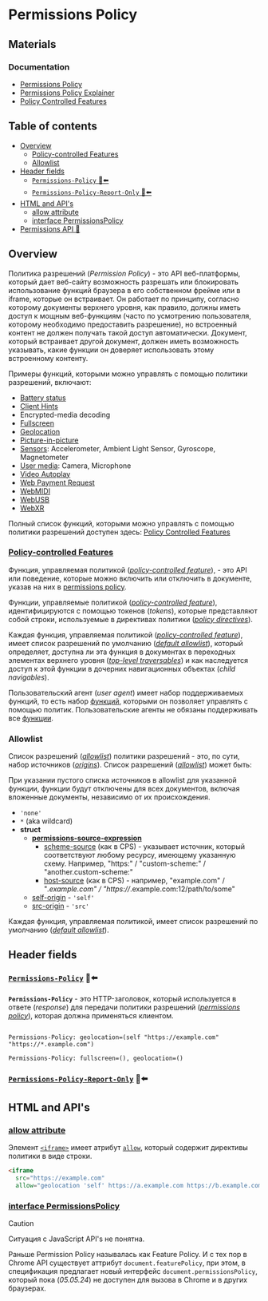 # Permissions Policy

## Materials

### Documentation

- [Permissions Policy](https://w3c.github.io/webappsec-permissions-policy)
- [Permissions Policy Explainer](https://github.com/w3c/webappsec-permissions-policy/blob/main/permissions-policy-explainer.md)
- [Policy Controlled Features](https://github.com/w3c/webappsec-permissions-policy/blob/main/features.md)

## Table of contents

- [Overview](#overview)
  - [Policy-controlled Features](#policy-controlled-features)
  - [Allowlist](#allowlist)
- [Header fields](#header-fields)
  - [`Permissions-Policy` 🎩⬅️](#permissions-policy-️)
  - [`Permissions-Policy-Report-Only` 🎩⬅️](#permissions-policy-report-only-️)
- [HTML and API's](#html-and-apis)
  - [allow attribute](#allow-attribute)
  - [interface PermissionsPolicy](#interface-permissionspolicy)
- [Permissions API 📂](../../../../frontend/core/html/topics/permissions/readme.md)

## Overview

Политика разрешений (*Permission Policy*) - это API веб-платформы, который дает веб-сайту возможность разрешать или блокировать использование функций браузера в его собственном фрейме или в iframe, которые он встраивает. Он работает по принципу, согласно которому документы верхнего уровня, как правило, должны иметь доступ к мощным веб-функциям (часто по усмотрению пользователя, которому необходимо предоставить разрешение), но встроенный контент не должен получать такой доступ автоматически. Документ, который встраивает другой документ, должен иметь возможность указывать, какие функции он доверяет использовать этому встроенному контенту.

Примеры функций, которыми можно управлять с помощью политики разрешений, включают:

- [Battery status](https://w3c.github.io/battery/#permissions-policy-integration)
- [Client Hints](https://github.com/w3c/webappsec-permissions-policy/blob/main/permissions-policy-client-hints.md)
- Encrypted-media decoding
- [Fullscreen](https://fullscreen.spec.whatwg.org/#permissions-policy-integration)
- [Geolocation](https://w3c.github.io/geolocation-api/#permissions-policy)
- [Picture-in-picture](https://w3c.github.io/picture-in-picture/#permissions-policy)
- [Sensors](https://w3c.github.io/sensors/#permissions-policy): Accelerometer, Ambient Light Sensor, Gyroscope, Magnetometer
- [User media](https://w3c.github.io/mediacapture-main/#permissions-policy-integration): Camera, Microphone
- [Video Autoplay](https://html.spec.whatwg.org/multipage/infrastructure.html#autoplay-feature)
- [Web Payment Request](https://w3c.github.io/payment-request/#permissions-policy)
- [WebMIDI](https://webaudio.github.io/web-midi-api/#permissions-policy-integration)
- [WebUSB](https://wicg.github.io/webusb/#permissions-policy)
- [WebXR](https://immersive-web.github.io/webxr/#permissions-policy)

Полный список функций, которыми можно управлять с помощью политики разрешений доступен здесь: [Policy Controlled Features](https://github.com/w3c/webappsec-permissions-policy/blob/main/features.md)

### [Policy-controlled Features](https://w3c.github.io/webappsec-permissions-policy/#features)

Функция, управляемая политикой ([*policy-controlled feature*](https://w3c.github.io/webappsec-permissions-policy/#policy-controlled-feature)), - это API или поведение, которые можно включить или отключить в документе, указав на них в [permissions policy](https://w3c.github.io/webappsec-permissions-policy/#permissions-policy).

Функции, управляемые политикой ([*policy-controlled feature*](https://w3c.github.io/webappsec-permissions-policy/#policy-controlled-feature)), идентифицируются с помощью токенов (*tokens*), которые представляют собой строки, используемые в директивах политики ([*policy directives*](https://w3c.github.io/webappsec-permissions-policy/#policy-directive)).

Каждая функция, управляемая политикой ([*policy-controlled feature*](https://w3c.github.io/webappsec-permissions-policy/#policy-controlled-feature)), имеет список разрешений по умолчанию ([*default allowlist*](https://w3c.github.io/webappsec-permissions-policy/#policy-controlled-feature-default-allowlist)), который определяет, доступна ли эта функция в документах в переходных элементах верхнего уровня ([*top-level traversables*](https://html.spec.whatwg.org/multipage/document-sequences.html#top-level-traversable)) и как наследуется доступ к этой функции в дочерних навигационных объектах (*child navigables*).

Пользовательский агент (*user agent*) имеет набор поддерживаемых функций, то есть набор [функций](https://w3c.github.io/webappsec-permissions-policy/#policy-controlled-feature), которыми он позволяет управлять с помощью политик. Пользовательские агенты не обязаны поддерживать все [функции](https://w3c.github.io/webappsec-permissions-policy/#policy-controlled-feature).

### Allowlist

Список разрешений ([*allowlist*](https://w3c.github.io/webappsec-permissions-policy/#allowlist)) политики разрешений - это, по сути, набор источников ([*origins*](https://url.spec.whatwg.org/#concept-url-origin)). Список разрешений ([*allowlist*](https://w3c.github.io/webappsec-permissions-policy/#allowlist)) может быть:

При указании пустого списка источников в allowlist для указанной функции, функции будут отключены для всех документов, включая вложенные документы, независимо от их происхождения.

- `'none'`
- `*` (aka wildcard)
- **struct**
  - [**permissions-source-expression**](https://w3c.github.io/webappsec-permissions-policy/#permissions-source-expression)
    - [scheme-source](https://w3c.github.io/webappsec-csp/#grammardef-scheme-source) (как в CPS) - указывает источник, который соответствуют любому ресурсу, имеющему указанную схему. Например, "https:" / "custom-scheme:" / "another.custom-scheme:"
    - [host-source](https://w3c.github.io/webappsec-csp/#grammardef-host-source) (как в CPS) - например, "example.com" / "*.example.com" / "https://*.example.com:12/path/to/some"
  - [self-origin](https://w3c.github.io/webappsec-permissions-policy/#self-origin) - `'self'`
  - [src-origin](https://w3c.github.io/webappsec-permissions-policy/#src-origin) - `'src'`

Каждая функция, управляемая политикой, имеет список разрешений по умолчанию ([*default allowlist*](https://w3c.github.io/webappsec-permissions-policy/#policy-controlled-feature-default-allowlist)).

## Header fields

### [`Permissions-Policy`](https://w3c.github.io/webappsec-permissions-policy/#permissions-policy-header) 🎩⬅️

**`Permissions-Policy`** - это HTTP-заголовок, который используется в ответе (*response*) для передачи политики разрешений ([*permissions policy*](https://w3c.github.io/webappsec-permissions-policy/#permissions-policy)), которая должна применяться клиентом.

```http

Permissions-Policy: geolocation=(self "https://example.com" "https://*.example.com")

Permissions-Policy: fullscreen=(), geolocation=()

```

### [`Permissions-Policy-Report-Only`](https://w3c.github.io/webappsec-permissions-policy/#permissions-policy-report-only-http-header-field) 🎩⬅️

## HTML and API's

### [allow attribute](https://w3c.github.io/webappsec-permissions-policy/#iframe-allow-attribute)

Элемент [`<iframe>`](https://html.spec.whatwg.org/multipage/iframe-embed-object.html#the-iframe-element) имеет атрибут [`allow`](https://html.spec.whatwg.org/multipage/iframe-embed-object.html#attr-iframe-allow), который содержит директивы политики в виде строки.

```html
<iframe
  src="https://example.com"
  allow="geolocation 'self' https://a.example.com https://b.example.com"></iframe>
```

### [interface PermissionsPolicy](https://w3c.github.io/webappsec-permissions-policy/#the-policy-object)

> [!CAUTION]
> Ситуация с JavaScript API's не понятна.
>
> Раньше Permission Policy называлась как Feature Policy. И с тех пор в Chrome API существует аттрибут `document.featurePolicy`,  при этом, в спецификация предлагает новый интерфейс `document.permissionsPolicy`, который пока (*05.05.24*) не доступен для вызова в Chrome и в других браузерах.
